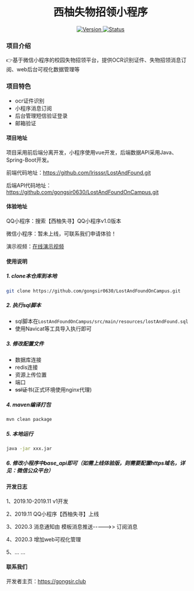 <h1 align="center"> 西柚失物招领小程序 </h1>

<p align="center">
 	<a href="https://github.com/gongsir0630/LostAndFoundOnCampus/releases">
		<img src="https://img.shields.io/badge/version-2.2.0-brightgreen.svg"
			 alt="Version">
	</a>
 	<a href="https://api.swzl.gongsir.club">
		<img src="https://img.shields.io/badge/status-updating-success.svg"
			 alt="Status">
	</a>
</p>

### 项目介绍
👉基于微信小程序的校园失物招领平台，提供OCR识别证件、失物招领消息订阅、web后台可视化数据管理等

### 项目特色
* ocr证件识别
* 小程序消息订阅
* 后台管理短信验证登录
* 邮箱验证

#### 项目地址

项目采用前后端分离开发，小程序使用vue开发，后端数据API采用Java、Spring-Boot开发。

前端代码地址：https://github.com/Irisssr/LostAndFound.git

后端API代码地址：https://github.com/gongsir0630/LostAndFoundOnCampus.git

#### 体验地址

QQ小程序：搜索【西柚失寻】QQ小程序v1.0版本

微信小程序：暂未上线，可联系我们申请体验！

演示视频：[在线演示视频](https://cdn.gongsir.club/video/LostAndFoundVideo.mp4)

#### 使用说明

##### 1. clone本仓库到本地
```sh
git clone https://github.com/gongsir0630/LostAndFoundOnCampus.git
```
##### 2. 执行sql脚本
* sql脚本在`LostAndFoundOnCampus/src/main/resources/lostAndFound.sql`
* 使用Navicat等工具导入执行即可

##### 3. 修改配置文件
* 数据库连接
* redis连接
* 资源上传位置
* 端口
* ~~ssl证书~~(正式环境使用nginx代理)
##### 4. maven编译打包
```sh
mvn clean package
```
##### 5. 本地运行
```sh
java -jar xxx.jar
```
##### 6. 修改小程序中base_api即可（如需上线体验版，则需要配置https域名，详见：微信公众平台）

#### 开发日志

1、2019.10-2019.11 v1开发

2、2019.11 QQ小程序【西柚失寻】上线

3、2020.3 消息通知由 模板消息推送----->> 订阅消息

4、2020.3 增加web可视化管理

5、... ...

#### 联系我们

开发者主页：https://gongsir.club

